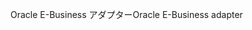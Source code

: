 <span data-ttu-id="b05f1-101">Oracle E-Business アダプター</span><span class="sxs-lookup"><span data-stu-id="b05f1-101">Oracle E-Business adapter</span></span>